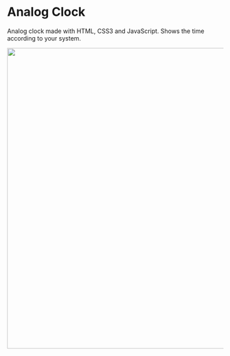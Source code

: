 # Analog Clock
<p>Analog clock made with HTML, CSS3 and JavaScript. Shows the time according to your system.</p>
<div align='center'>
  <img src='https://user-images.githubusercontent.com/121321138/209968890-c7767b6f-6a5e-4a13-ae52-ffce3ed896a9.jpg' width='700px'>
</div>
